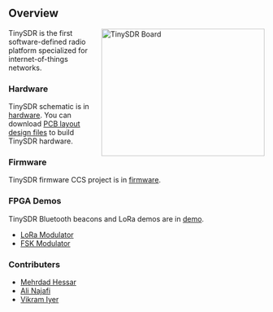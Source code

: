 ## Overview
<img src="./images/tinysdr.jpg" alt="TinySDR Board" width="321" height="250" align="right"/>

TinySDR is the first software-defined radio platform specialized for internet-of-things networks.

### Hardware
TinySDR schematic is in [hardware](hardware/schematic.pdf). You can download [PCB layout design files](hardware/pcb-tinysdr.zip) to build TinySDR hardware.

### Firmware
TinySDR firmware CCS project is in [firmware](firmware/).

### FPGA Demos
TinySDR Bluetooth beacons and LoRa demos are in [demo](demo/).
- [LoRa Modulator](https://github.com/uw-x/lora-modulator)
- [FSK Modulator](https://github.com/mehrdadh/fsk-modulator)

### Contributers
  - [Mehrdad Hessar](https://github.com/mehrdadh)
  - [Ali Najafi](https://github.com/anajafi)
  - [Vikram Iyer](https://github.com/viyer)
  
